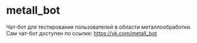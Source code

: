 # metall_bot
Чат-бот для тестирования пользователей в области металлообработки.
Сам чат-бот доступен по ссылке: https://vk.com/metall_bot
